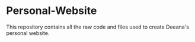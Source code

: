 # Personal-Website
This repository contains all the raw code and files used to create Deeana's personal website.  
